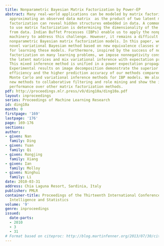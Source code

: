 ```yaml
---
title: Nonparametric Bayesian Matrix Factorization by Power-EP
abstract: Many real-world applications can be modeled by matrix factorization. By
  approximating an observed data matrix  as the product of two latent matrices,  matrix
  factorization can reveal hidden structures embedded in data. A common challenge
  to use matrix factorization is determining the dimensionality of the latent matrices
  from data. Indian Buffet Processes (IBPs) enable us to apply the nonparametric Bayesian
  machinery to address this challenge. However, it remains a difficult task to learn
  nonparametric Bayesian matrix factorization models. In this paper, we propose a
  novel variational Bayesian method based on new equivalence classes of infinite matrices
  for learning these models. Furthermore, inspired by the success of nonnegative matrix
  factorization on many learning problems, we impose nonnegativity constraints on
  the latent matrices and mix variational inference with expectation propagation.
  This mixed inference method is unified in a power expectation propagation framework.
  Experimental results on image decomposition demonstrate the superior computational
  efficiency and the higher prediction accuracy of our methods compared to alternative
  Monte Carlo and variational inference methods for IBP models. We also apply the
  new methods to collaborative filtering and role mining and show the improved predictive
  performance over other matrix factorization methods.
pdf: http://proceedings.mlr.press/v9/ding10a/ding10a.pdf
layout: inproceedings
series: Proceedings of Machine Learning Research
id: ding10a
month: 0
firstpage: '169'
lastpage: '176'
page: 169-176
sections: 
author:
- given: Nan
  family: Ding
- given: Yuan
  family: Qi
- given: Rongjing
  family: Xiang
- given: Ian
  family: Molloy
- given: Ninghui
  family: Li
date: 2010-03-31
address: Chia Laguna Resort, Sardinia, Italy
publisher: PMLR
container-title: Proceedings of the Thirteenth International Conference on Artificial
  Intelligence and Statistics
volume: '9'
genre: inproceedings
issued:
  date-parts:
  - 2010
  - 3
  - 31
# Format based on citeproc: http://blog.martinfenner.org/2013/07/30/citeproc-yaml-for-bibliographies/
---
```

